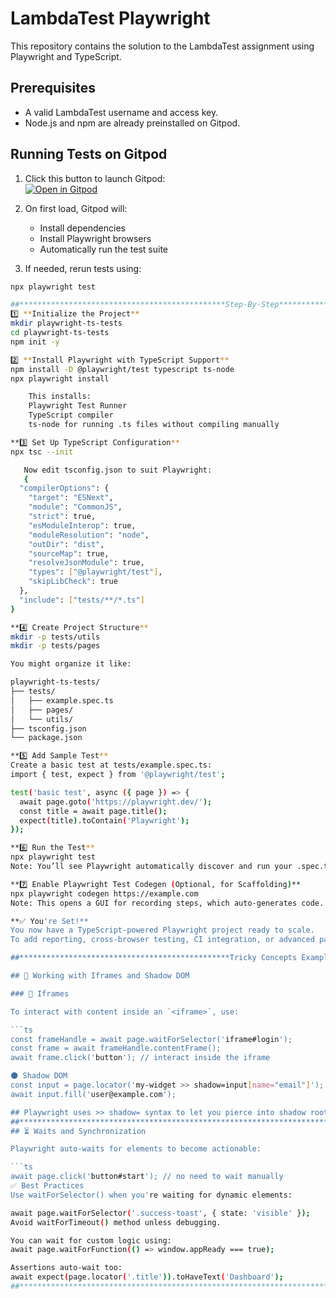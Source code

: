 # LambdaTest Playwright

This repository contains the solution to the LambdaTest assignment using Playwright and TypeScript.

## Prerequisites

- A valid LambdaTest username and access key.
- Node.js and npm are already preinstalled on Gitpod.

## Running Tests on Gitpod

1. Click this button to launch Gitpod:  
   [![Open in Gitpod](https://gitpod.io/button/open-in-gitpod.svg)](https://gitpod.io/#https://github.com/jasthitech/lambdatest-Playwright-Public)

2. On first load, Gitpod will:
   - Install dependencies
   - Install Playwright browsers
   - Automatically run the test suite

3. If needed, rerun tests using:

```bash
npx playwright test

##**********************************************Step-By-Step*********************************************************************************
1️⃣ **Initialize the Project**
mkdir playwright-ts-tests
cd playwright-ts-tests
npm init -y

2️⃣ **Install Playwright with TypeScript Support**
npm install -D @playwright/test typescript ts-node
npx playwright install

    This installs:
    Playwright Test Runner
    TypeScript compiler
    ts-node for running .ts files without compiling manually

**3️⃣ Set Up TypeScript Configuration**
npx tsc --init

   Now edit tsconfig.json to suit Playwright:
   {
  "compilerOptions": {
    "target": "ESNext",
    "module": "CommonJS",
    "strict": true,
    "esModuleInterop": true,
    "moduleResolution": "node",
    "outDir": "dist",
    "sourceMap": true,
    "resolveJsonModule": true,
    "types": ["@playwright/test"],
    "skipLibCheck": true
  },
  "include": ["tests/**/*.ts"]
}

**4️⃣ Create Project Structure**
mkdir -p tests/utils
mkdir -p tests/pages

You might organize it like:

playwright-ts-tests/
├── tests/
│   ├── example.spec.ts
│   ├── pages/
│   └── utils/
├── tsconfig.json
└── package.json

**5️⃣ Add Sample Test**
Create a basic test at tests/example.spec.ts:
import { test, expect } from '@playwright/test';

test('basic test', async ({ page }) => {
  await page.goto('https://playwright.dev/');
  const title = await page.title();
  expect(title).toContain('Playwright');
});

**6️⃣ Run the Test**
npx playwright test
Note: You’ll see Playwright automatically discover and run your .spec.ts files.

**7️⃣ Enable Playwright Test Codegen (Optional, for Scaffolding)**
npx playwright codegen https://example.com
Note: This opens a GUI for recording steps, which auto-generates code.

**✅ You're Set!**
You now have a TypeScript-powered Playwright project ready to scale.
To add reporting, cross-browser testing, CI integration, or advanced page objects — continue building from this solid base.

##***********************************************Tricky Concepts Examples******************************************************************************

## 🧩 Working with Iframes and Shadow DOM

### 📌 Iframes

To interact with content inside an `<iframe>`, use:

```ts
const frameHandle = await page.waitForSelector('iframe#login');
const frame = await frameHandle.contentFrame();
await frame.click('button'); // interact inside the iframe

🌑 Shadow DOM
const input = page.locator('my-widget >> shadow=input[name="email"]');
await input.fill('user@example.com');

## Playwright uses >> shadow= syntax to let you pierce into shadow roots easily.
##****************************************************************************************************************
## ⏳ Waits and Synchronization

Playwright auto-waits for elements to become actionable:

```ts
await page.click('button#start'); // no need to wait manually
✅ Best Practices
Use waitForSelector() when you're waiting for dynamic elements:

await page.waitForSelector('.success-toast', { state: 'visible' });
Avoid waitForTimeout() method unless debugging.

You can wait for custom logic using:
await page.waitForFunction(() => window.appReady === true);

Assertions auto-wait too:
await expect(page.locator('.title')).toHaveText('Dashboard');
##****************************************************************************************************************

